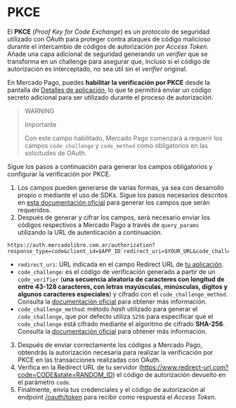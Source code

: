 # PKCE

El **PKCE** (_Proof Key for Code Exchange_) es un protocolo de seguridad utilizado con OAuth para proteger contra ataques de código malicioso durante el intercambio de códigos de autorización por _Access Token_. Añade una capa adicional de seguridad generando un _verifier_ que se transforma en un challenge para asegurar que, incluso si el código de autorización es interceptado, no sea útil sin el _verifier_ original.

En Mercado Pago, puedes **habilitar la verificación por PKCE** desde la pantalla de [Detalles de aplicación](/developers/es/docs/your-integrations/application-details), lo que te permitirá enviar un código secreto adicional para ser utilizado durante el proceso de autorización.

> WARNING
>
> Importante
>
> Con este campo habilitado, Mercado Pago comenzará a requerir los campos `code_challenge` y `code_method` como obligatorios en las solicitudes de OAuth.

Sigue los pasos a continuación para generar los campos obligatorios y configurar la verificación por PKCE.

1. Los campos pueden generarse de varias formas, ya sea con desarrollo propio o mediante el uso de SDKs. Sigue los pasos necesarios descritos en [esta documentación oficial](https://datatracker.ietf.org/doc/html/rfc7636#section-4) para generar los campos que serán requeridos.
2. Después de generar y cifrar los campos, será necesario enviar los códigos respectivos a Mercado Pago a través de `query_params` utilizando la URL de autenticación a continuación.

```URL
https://auth.mercadolibre.com.ar/authorization?response_type=code&client_id=$APP_ID`redirect_uri=$YOUR_URL&code_challenge=$CODE_CHALLENGE&code_challenge_method=$CODE_METHOD
```

- `redirect_uri`: URL indicada en el campo Redirect URL de [tu aplicación](/developers/es/guides/additional-content/your-integrations/application-details).
- `code_challenge`: es el código de verificación generado a partir de un `code_verifier` (**una secuencia aleatoria de caracteres con longitud de entre 43-128 caracteres, con letras mayúsculas, minúsculas, dígitos y algunos caracteres especiales**) y cifrado con el `code_challenge_method`. Consulta la [documentación oficial](https://datatracker.ietf.org/doc/html/rfc7636#section-4) para obtener más información.
- `code_challenge_method`: método _hash_ utilizado para generar el `code_challenge`, que por defecto utiliza `S256` para especificar que el `code_challenge` está cifrado mediante el algoritmo de cifrado **SHA-256**. Consulta la [documentación oficial](https://datatracker.ietf.org/doc/html/rfc7636#section-4) para obtener más información.

3. Después de enviar correctamente los códigos a Mercado Pago, obtendrás la autorización necesaria para realizar la verificación por PKCE en las transacciones realizadas con OAuth.
4. Verifica en la Redirect URL de tu servidor (https://www.redirect-url.com?code=CODE&state=RANDOM_ID) el código de autorización devuelto en el parámetro `code`.
5. Finalmente, envía tus credenciales y el código de autorización al endpoint [/oauth/token](/developers/es/reference/oauth/_oauth_token/post) para recibir como respuesta el _Access Token_.